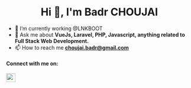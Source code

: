 <h1 align="center">Hi 👋, I'm Badr CHOUJAI</h1>

- 🔭 I’m currently working @LNKBOOT
- 💬 Ask me about **VueJs, Laravel, PHP, Javascript, anything related to Full Stack Web Development.**
- 📫 How to reach me **choujai.badr@gmail.com**

<p align="left">
<h4>Connect with me on:</h4>
<a href="https://linkedin.com/in/choujai-badr" target="blank"><img align="center" src="https://raw.githubusercontent.com/rahuldkjain/github-profile-readme-generator/master/src/images/icons/Social/linked-in-alt.svg" alt="omar-chadidi" height="24" width="25" /></a>
</p>
